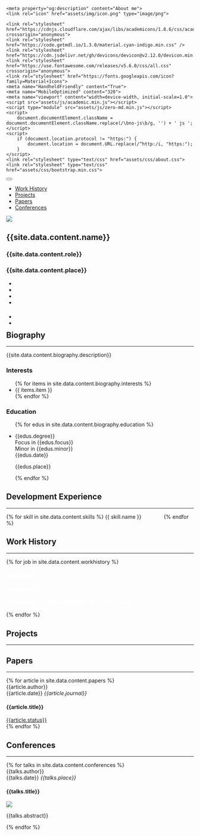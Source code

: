 <head>
	<link rel="canonical" href="about.html">
	<meta property="og:url" content="about.html">

	<meta property="og:description" content="About me">
	<link rel="icon" href="assets/img/icon.png" type="image/png">

	<link rel="stylesheet" href="https://cdnjs.cloudflare.com/ajax/libs/academicons/1.8.6/css/academicons.min.css" crossorigin="anonymous">
	<link rel="stylesheet" href="https://code.getmdl.io/1.3.0/material.cyan-indigo.min.css" />
	<link rel="stylesheet" href="https://cdn.jsdelivr.net/gh/devicons/devicon@v2.12.0/devicon.min.css">
	<link rel="stylesheet" href="https://use.fontawesome.com/releases/v5.6.0/css/all.css" crossorigin="anonymous">
	<link rel="stylesheet" href="https://fonts.googleapis.com/icon?family=Material+Icons">
    <meta name="HandheldFriendly" content="True">
	<meta name="MobileOptimized" content="320">
	<meta name="viewport" content="width=device-width, initial-scale=1.0">
	<script src="assets/js/academic.min.js"></script>
	<script type="module" src="assets/js/zero-md.min.js"></script>
	<script>
		document.documentElement.className = document.documentElement.className.replace(/\bno-js\b/g, '') + ' js ';
	</script>
	<script>
        if (document.location.protocol != "https:") {
            document.location = document.URL.replace(/^http:/i, "https:");
        }
	</script>
	<link rel="stylesheet" type="text/css" href="assets/css/about.css">
	<link rel="stylesheet" type="text/css" href="assets/css/bootstrap.min.css">
</head>
<body id="top" data-spy="scroll" data-target="#navbar-main" class="dark" data-offset="71">
    <nav class="navbar navbar-expand-lg navbar-dark compensate-for-scrollbar" id="navbar-main">
        <div class="container">
            <button type="button" class="navbar-toggler" data-toggle="collapse" data-target="#navbar-content" aria-controls="navbar" aria-expanded="false" aria-label="Toggle navigation">
                <span><i class="fas fa-bars"></i></span>
            </button>
            <div class="navbar-collapse main-menu-item collapse justify-content-start" id="navbar-content">
                <ul class="navbar-nav d-md-inline-flex">
                    <li class="nav-item">
                        <a class="nav-link" href="#work-history" data-target="#work-history">
                            <span>Work History</span>
                        </a>
                    </li>
                    <li class="nav-item">
                        <a class="nav-link" href="#projects" data-target="#projects">
                            <span>Projects</span>
                        </a>
                    </li>
                    <li class="nav-item">
                        <a class="nav-link " href="#papers" data-target="#papers">
                            <span>Papers</span>
                        </a>
                    </li>
                    <li class="nav-item">
                        <a class="nav-link " href="#conferences" data-target="#conferences">
                            <span>Conferences</span>
                        </a>
                    </li>
                </ul>
            </div>
        </div>
    </nav>
    <div id="main" role="main">
        <section class="home-section">
            <div class="container">
                <div class="row">
                    <div class="col-12 col-lg-4">
                        <div id="profile">
                            <img class="portrait" src="{{site.data.content.profile}}">
                            <div class="portrait-title">
                                <h2>{{site.data.content.name}}</h2>
                                <h3>{{site.data.content.role}}</h3>
                                <h3 itemprop="worksFor" itemscope itemtype="http://schema.org/Organization">
                                    <span>{{site.data.content.place}}</span>
                                </h3>
                            </div>
                            <ul class="network-icon" aria-hidden="true">
                                <li>
                                    <a itemprop="sameAs" target="_blank" href="mailto:me@sriley.dev">
                                        <i class="fas fa-envelope big-icon" id="mail"></i>
                                    </a>
                                </li>
                                <li>
                                    <a itemprop="sameAs" target="_blank" href="https://github.sriley.dev" rel="noopener">
                                        <i class="fab fa-github big-icon" id="git"></i>
                                    </a>
                                </li>
                                <li>
                                    <a itemprop="sameAs" target="_blank" href="https://orcid.org/0000-0001-7949-9163" rel="noopener">
                                        <i class="ai ai-orcid big-icon" id="orcid"></i>
                                    </a>
                                </li>
                                <li>
                                    <a itemprop="sameAs" target="_blank" href="https://rgate.sriley.dev" rel="noopener">
                                        <i class="ai ai-researchgate big-icon" id="rgate"></i>
                                    </a>
                                </li>
                            </ul>
                            <br>
                            <ul class="network-icon" aria-hidden="true" style="margin-top: -10px">
                                <li>
                                    <a itemprop="sameAs" target="_blank" href="https://cv.sriley.dev" rel="noopener">
                                        <i class="fas fa-file-pdf big-icon"></i>
                                    </a>
                                </li>
                                <li>
                                    <a itemprop="sameAs" target="_blank" href="https://board.sriley.dev">
                                        <div>
                                            <i class="fab fa-trello big-icon"></i>
                                        </div>
                                    </a>
                                </li>
                            </ul>
                        </div>
                    </div>
                    <div class="col-12 col-lg-8">
                        <h1 style="border-bottom: 0; padding-bottom: 0">Biography</h1><hr>
                        <p>{{site.data.content.biography.description}}</p>
                        <div class="row">
                            <h3>Interests</h3>
                            <ul class="ul-interests">
                                {% for items in site.data.content.biography.interests %}
                                    <li>{{ items.item }}</li>
                                {% endfor %}
                            </ul>
                        </div>
                        <div class="row">
                            <h3>Education</h3>
                            <ul class="ul-edu fa-ul">
                                {% for edus in site.data.content.biography.education %}
                                <li>
                                    <i class="fa-li fas fa-graduation-cap"></i>
                                    <div class="description">
                                        <p class="course">
                                             <div>{{edus.degree}}</div>
                                             <div>Focus in {{edus.focus}}<br>Minor in {{edus.minor}}</div>
                                             <div>{{edus.date}}</div>
                                         </p>
                                        <p class="institution">{{edus.place}}</p>
                                    </div>
                                </li>
                                {% endfor %}
                            </ul>
                        </div>
                    </div>
                </div>
            </div>
        </section>
        <section id="dev" class="home-section">
            <div class="container">
                <div class="row">
                    <div class="col-12 col-lg-4" style="position: relative; z-index:1"></div>
                    <div class="col-12 col-lg-8">
                        <h1  style="border-bottom: 0; padding-bottom: 0">Development Experience</h1><hr>
                        <p>
                        {% for skill in site.data.content.skills %}
                            <span class="mdl-chip mdl-chip--contact" style="height:64px; margin-right: 56px; text-align: left;">
                                <span class="mdl-chip__contact mdl-color-text--white" style="background-color: #be6db6; height:64px; width: 64px; line-height: 4">
                                    <i class="material-icons {{ skill.icon }}" style="color: #23252f; font-size: 35px"></i>
                                </span>
                                <span class="mdl-chip__text" style="font-size: 14px">
                                    {{ skill.name }}
                                </span>
                            </span>
                        {% endfor %}
                    </p>
                    </div>
                </div>
            </div>
        </section>
        <section id="work-history" class="home-section">
            <div class="container">
                <div class="row">
                    <div class="col-12 col-lg-4" style="position: relative; z-index:1"></div>
                    <div class="col-12 col-lg-8">
                        <h1 style="border-bottom: 0; padding-bottom: 0">Work History</h1><hr>
                        <p>
                            {% for job in site.data.content.workhistory %}
                                <div class="card">
                                    <div class="card-body">
                                        <h4 class="card-title exp-title mt-0 mb-1" style="color: #FFF">
                                            {{job.title}}
                                        </h4>
                                        <h4 class="card-title exp-company my-0" style="color: #FFF">
                                            {{job.place}}</h4>
                                        <div class="exp-meta" style="color: #FFF">
                                            {{job.start}} -- {{job.end}}
                                            <span class='middot-divider'></span>
                                            {{job.city}}, {{job.state}}
                                        </div>
                                        <div class="col-auto flex-column d-none d-sm-flex" style="color: #FFF">
                                            {{job.description}}
                                        </div>
                                    </div>
                                </div>
                            {% endfor %}
                        </p>
                    </div>
                </div>
            </div>
        </section>
        <section id="projects" class="home-section">
            <div class="container">
                <div class="row">
                    <div class="col-12 col-lg-4" style="position: relative; z-index:1"></div>
                    <div class="col-12 col-lg-8">
                        <h1 style="border-bottom: 0; padding-bottom: 0">Projects</h1><hr>
                    </div>
                </div>
            </div>
        </section>
        <section id="papers" class="home-section wg-featured">
            <div class="container">
                <div class="row">
                    <div class="col-12 col-lg-4" style="position: relative; z-index:1"></div>
                    <div class="col-12 col-lg-8">
                        <h1  style="border-bottom: 0; padding-bottom: 0">Papers</h1><hr/>
                        {% for article in site.data.content.papers %}
                            <div class="card-simple">
                                <div class="article-metadata">
                                    <div>{{article.author}}</div>
                                    <div>
                                        {{article.date}}
                                        <span class="middot-divider"></span>
                                        <em>{{article.journal}}</em>
                                    </div>
                                </div>
                                <h4>{{article.title}}</h4>
                                <a class="badge-light" target="_blank" href="https://doi.org/{{article.doi}}">
                                    {{article.status}}
                                </a>
                            </div>
                        {% endfor %}
                    </div>
                </div>
            </div>
        </section>
        <section id="conferences" class="home-section wg-featured">
            <div class="container">
                <div class="row">
                    <div class="col-12 col-lg-4" style="position: relative; z-index:1"></div>
                    <div class="col-12 col-lg-8">
                        <h1 style="border-bottom: 0; padding-bottom: 0">Conferences</h1><hr/>
                        {% for talks in site.data.content.conferences %}
                            <div class="card-simple">
                                <div class="article-metadata">
                                    <div>{{talks.author}}</div>
                                    <div>
                                        {{talks.date}}
                                        <span class="middot-divider"></span>
                                        <em>{{talks.place}}</em>
                                    </div>
                                </div>
                                <h4>{{talks.title}}</h4>
                                <img class="article-banner" src="{{talks.poster}}">
                                <p>{{talks.abstract}}</p>
                            </div>
                        {% endfor %}
                    </div>
                </div>
            </div>
        </section>
    </div>
</body>
